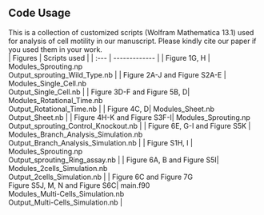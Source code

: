 ## Code Usage <br>
This is a collection of customized scripts (Wolfram Mathematica 13.1) used for analysis of cell motility in our manuscript. Please kindly cite our paper if you used them in your work.
<br>
| Figures  | Scripts used |
| :--- | ------------- |
| Figure 1G, H  | Modules_Sprouting.np <br> Output_sprouting_Wild_Type.nb |
| Figure 2A-J and Figure S2A-E | Modules_Single_Cell.nb <br> Output_Single_Cell.nb  |
| Figure 3D-F and Figure 5B, D| Modules_Rotational_Time.nb <br> Output_Rotational_Time.nb |
| Figure 4C, D| Modules_Sheet.nb <br> Output_Sheet.nb |
| Figure 4H-K and Figure S3F-I| Modules_Sprouting.np <br> Output_sprouting_Control_Knockout.nb |
| Figure 6E, G-I and Figure S5K | Modules_Branch_Analysis_Simulation.nb <br> Output_Branch_Analysis_Simulation.nb |
| Figure S1H, I | Modules_Sprouting.np <br> Output_sprouting_Ring_assay.nb |
| Figure 6A, B and Figure S5I| Modules_2cells_Simulation.nb <br> Output_2cells_Simulation.nb |
| Figure 6C and Figure 7G <br> Figure S5J, M, N and Figure S6C| main.f90 <br> Modules_Multi-Cells_Simulation.nb <br> Output_Multi-Cells_Simulation.nb |
